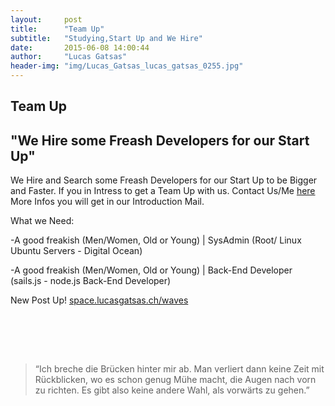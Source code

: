 ```yaml
---
layout:     post
title:      "Team Up"
subtitle:   "Studying,Start Up and We Hire"
date:       2015-06-08 14:00:44
author:     "Lucas Gatsas"
header-img: "img/Lucas_Gatsas_lucas_gatsas_0255.jpg"
---
```

<h2 class="section-heading">Team Up</h2>
<h2 class="section-heading">"We Hire some Freash Developers for our Start Up"</h2>


We Hire and Search some Freash Developers for our Start Up to be Bigger and Faster. If you in Intress to get a Team Up with us. Contact Us/Me
<a href="mailto:lucasgatsas@gmail.com">here</a> More Infos you will get in our Introduction Mail. 

What we Need:

-A good freakish (Men/Women, Old or Young) | SysAdmin (Root/ Linux Ubuntu Servers - Digital Ocean)

-A good freakish (Men/Women, Old or Young) | Back-End Developer (sails.js - node.js Back-End Developer)





New Post Up!
<a href="http://space.lucasgatsas.ch/waves">space.lucasgatsas.ch/waves</a>

<br><br>


<br>
<blockquote>
“Ich breche die Brücken hinter mir ab. Man verliert dann keine Zeit mit Rückblicken, wo es schon genug Mühe macht, die Augen nach vorn zu richten. Es gibt also keine andere Wahl, als vorwärts zu gehen.” 
</blockquote>

